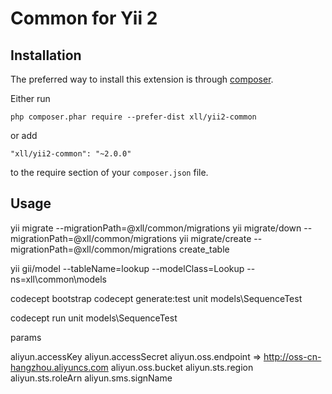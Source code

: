Common for Yii 2
=========================

Installation
------------

The preferred way to install this extension is through [composer](http://getcomposer.org/download/).

Either run

```
php composer.phar require --prefer-dist xll/yii2-common
```

or add

```
"xll/yii2-common": "~2.0.0"
```

to the require section of your `composer.json` file.


Usage
-----

yii migrate --migrationPath=@xll/common/migrations
yii migrate/down --migrationPath=@xll/common/migrations
yii migrate/create --migrationPath=@xll/common/migrations create_table

yii gii/model   --tableName=lookup    --modelClass=Lookup --ns=xll\common\models

codecept bootstrap
codecept generate:test unit models\SequenceTest

codecept run unit models\SequenceTest

params

aliyun.accessKey
aliyun.accessSecret
aliyun.oss.endpoint => http://oss-cn-hangzhou.aliyuncs.com
aliyun.oss.bucket
aliyun.sts.region
aliyun.sts.roleArn
aliyun.sms.signName